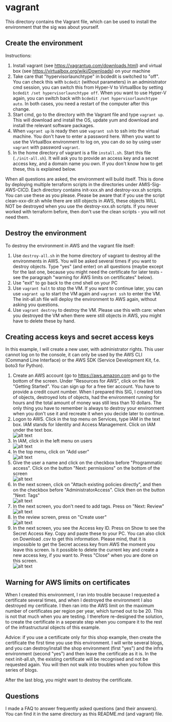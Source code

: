 # vagrant

This directory contains the Vagrant file, which can be used to install the environment that the sig was about yourself.

## Create the environment

Instructions:
1) Install vagrant (see https://vagrantup.com/downloads.html) and virtual box (see https://virtualbox.org/wiki/Downloads) on your machine
2) Take care that "hypervisorlaunchtype" in bcdedit is switched to "off". You can check this with `bcdedit` (without parameters) in an administrator cmd session, you can switch this from Hyper-V to VirtualBox by setting `bcdedit /set hypervisorlaunchtype off`. When you want to use Hyper-V again, you can switch back with `bcdedit /set hypervisorlaunchtype auto`. In both cases, you need a restart of the computer after this change.
3) Start cmd, go to the directory with the Vagrant file and type `vagrant up`. This will download and install the OS, update  yum and download and install the relevant software packages.
4) When `vagrant up` is ready then use `vagrant ssh` to ssh into the virtual machine. You don't have to enter a password here. When you want to use the VirtualBox environment to log on, you can do so by using user `vagrant` with password `vagrant`.
5) In the home directory of vagrant is a file `install.sh`. Start this file (`./init-all.sh`). It will ask you to provide an access key and a secret access key, and a domain name you own. If you don't know how to get these, this is explained below.

When all questions are asked, the environment will build itself. This is done by deploying multiple terraform scripts in the directories under AMIS-Sig-AWS-CICD. Each directory contains init-xxx.sh and destroy-xxx.sh scripts. You can use these as you please. Please be aware that if you use the script clean-xxx-dir.sh while there are still objects in AWS, these objects WILL NOT be destroyed when you use the destroy-xxx.sh scripts. If you never worked with terraform before, then don't use the clean scripts - you will not need them.

## Destroy the environment

To destroy the environment in AWS and the vagrant file itself:
1) Use `destroy-all.sh` in the home directory of vagrant to destroy all the environments in AWS. You will be asked several times if you want to destroy objects. Type "yes" (and enter) on all questions (maybe except for the last one, because you might need the certificate for later tests - see the paragraph "warning for AWS limits on certificates" below).
2) Use "exit" to go back to the cmd shell on your PC
3) Use `vagrant halt` to stop the VM. If you want to continue later, you can use `vagrant up` to start the VM again and `vagrant ssh` to enter the VM. The init-all.sh file will deploy the environment to AWS again, without asking you questions.
4) Use  `vagrant destroy` to destroy the VM. Please use this with care: when you destroyed the VM when there were still objects in AWS, you might have to delete these by hand.

## Creating access keys and secret access keys

In this example, I will create a new user, with administrator rights. This user cannot log on to the console, it can only be used by the AWS CLI (Command Line Interface) or the AWS SDK (Service Development Kit, f.e. boto3 for Python).

1) Create an AWS account (go to https://aws.amazon.com and go to the bottom of the screen. Under "Resources for AWS", click on the link "Getting Started". You can sign up for a free tier account. You have to provide a credit count number. When I prepared this SIG, I created lots of objects, destroyed lots of objects, had the environment running for hours and the total amount of money was still less than 10 dollars. The only thing you have to remember is always to destroy your environment when you don't use it and recreate it when you decide later to continue.
2) Logon to AWS. Click in the top menu on Services, type IAM in the text box. IAM stands for Identity and Access Management. Click on IAM under the text box.\
![alt text](https://frpublic.s3-eu-west-1.amazonaws.com/AMIS/blog+images/AWS+IAM+new+keys/2+IAM+service.png)
3) In IAM, click in the left menu on users\
![alt text](https://frpublic.s3-eu-west-1.amazonaws.com/AMIS/blog+images/AWS+IAM+new+keys/3+Users.png)
4) In the top menu, click on "Add user"\
![alt text](https://frpublic.s3-eu-west-1.amazonaws.com/AMIS/blog+images/AWS+IAM+new+keys/4+Add+user.png)
5) Give the user a name and click on the checkbox before "Programmatic access". Click on the button "Next: permissions" on the bottom of the screen\
![alt text](https://frpublic.s3-eu-west-1.amazonaws.com/AMIS/blog+images/AWS+IAM+new+keys/5+Name+and+programmatic+access.png)
6) In the next screen, click on "Attach existing policies directly", and then on the checkbox before "AdministratorAccess". Click then on the button "Next: Tags"\
![alt text](https://frpublic.s3-eu-west-1.amazonaws.com/AMIS/blog+images/AWS+IAM+new+keys/6+Attach+existing+policies+directly.png)
7) In the next screen, you don't need to add tags. Press on "Next: Review"\
![alt text](https://frpublic.s3-eu-west-1.amazonaws.com/AMIS/blog+images/AWS+IAM+new+keys/7+Tags.png)
8) In the review screen, press on "Create user"\
![alt text](https://frpublic.s3-eu-west-1.amazonaws.com/AMIS/blog+images/AWS+IAM+new+keys/8+Create+user.png)
9) In the next screen, you see the Access key ID. Press on Show to see the Secret Access Key. Copy and paste these to your PC. You can also click on Download .csv to get this information. Please mind, that it is impossible to get the Secret access key from AWS the moment you leave this screen. Is it possible to delete the current key and create a new access key, if you want to. Press "Close" when you are done on this screen.\
![alt text](https://frpublic.s3-eu-west-1.amazonaws.com/AMIS/blog+images/AWS+IAM+new+keys/9+Get+keys.png)

## Warning for AWS limits on certificates

When I created this environment, I ran into trouble because I requested a certificate several times, and when I destroyed the environment I also destroyed my certificate. I then ran into the AWS limit on the maximum number of certificates per region per year, which turned out to be 20. This is not that much when you are testing. I therefore re-designed the solution, to create the certificate in a seperate step when you compare it to the rest of the infrastructural objects of this example. 

Advice: if you use a certificate only for this shop example, then create the certificate the first time you use this environment. I will write several blogs, and you can destroy/install the shop environment (first "yes") and the infra environment (second "yes") and then leave the certificate as it is. In the next init-all.sh, the existing certificate will be recognised and not be requested again. You will then not walk into troubles when you follow this series of blogs.

After the last blog, you might want to destroy the certificate. 

## Questions

I made a FAQ to answer frequently asked questions (and their answers). You can find it in the same directory as this README.md (and vagrant) file.
